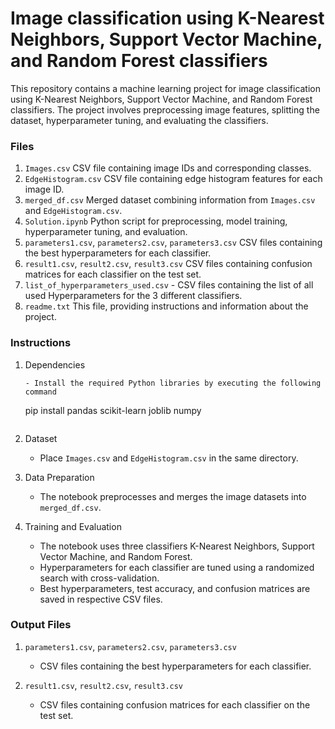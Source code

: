 # Image classification using K-Nearest Neighbors, Support Vector Machine, and Random Forest classifiers

This repository contains a machine learning project for image classification using K-Nearest Neighbors, Support Vector Machine, and Random Forest classifiers. The project involves preprocessing image features, splitting the dataset, hyperparameter tuning, and evaluating the classifiers.

### Files

1. `Images.csv` CSV file containing image IDs and corresponding classes.
2. `EdgeHistogram.csv` CSV file containing edge histogram features for each image ID.
3. `merged_df.csv` Merged dataset combining information from `Images.csv` and `EdgeHistogram.csv`.
4. `Solution.ipynb` Python script for preprocessing, model training, hyperparameter tuning, and evaluation.
5. `parameters1.csv`, `parameters2.csv`, `parameters3.csv` CSV files containing the best hyperparameters for each classifier.
6. `result1.csv`, `result2.csv`, `result3.csv` CSV files containing confusion matrices for each classifier on the test set.
7. `list_of_hyperparameters_used.csv` - CSV files containing the list of all used Hyperparameters for the 3 different classifiers.
8. `readme.txt` This file, providing instructions and information about the project.

### Instructions

1. Dependencies
     ```
   - Install the required Python libraries by executing the following command
     ```
     pip install pandas scikit-learn joblib numpy
     ```

2. Dataset
   - Place `Images.csv` and `EdgeHistogram.csv` in the same directory.

3. Data Preparation
   - The notebook preprocesses and merges the image datasets into `merged_df.csv`.

4. Training and Evaluation
   - The notebook uses three classifiers K-Nearest Neighbors, Support Vector Machine, and Random Forest.
   - Hyperparameters for each classifier are tuned using a randomized search with cross-validation.
   - Best hyperparameters, test accuracy, and confusion matrices are saved in respective CSV files.

### Output Files

1. `parameters1.csv`, `parameters2.csv`, `parameters3.csv`
   - CSV files containing the best hyperparameters for each classifier.

2. `result1.csv`, `result2.csv`, `result3.csv`
   - CSV files containing confusion matrices for each classifier on the test set.

